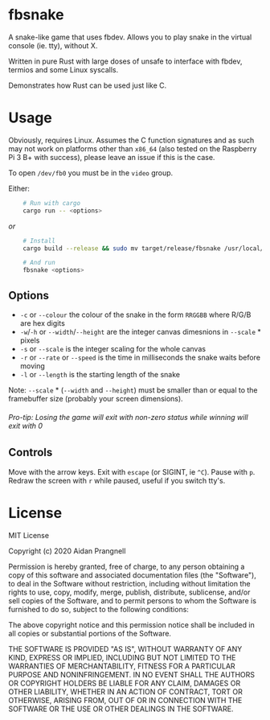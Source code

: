 # fbsnake

A snake-like game that uses fbdev. Allows you to play snake in the virtual console (ie. tty), without X.

Written in pure Rust with large doses of unsafe to interface with fbdev, termios and some Linux syscalls.

Demonstrates how Rust can be used just like C.

# Usage

Obviously, requires Linux. Assumes the C function signatures and as such may not work on platforms other than `x86_64` (also tested on the Raspberry Pi 3 B+ with success), please leave an issue if this is the case.

To open `/dev/fb0` you must be in the `video` group.

Either:
```sh
    # Run with cargo
    cargo run -- <options>
```
*or*
```sh
    # Install
    cargo build --release && sudo mv target/release/fbsnake /usr/local/bin/

    # And run
    fbsnake <options>
```
## Options

 - `-c` or `--colour` the colour of the snake in the form `RRGGBB` where R/G/B are hex digits
 - `-w`/`-h` or `--width`/`--height` are the integer canvas dimesnions in `--scale` * pixels
 - `-s` or `--scale` is the integer scaling for the whole canvas
 - `-r` or `--rate` or `--speed` is the time in milliseconds the snake waits before moving
 - `-l` or `--length` is the starting length of the snake


Note: `--scale` * (`--width` and `--height`) must be smaller than or equal to the framebuffer size (probably your screen dimensions).

###### Pro-tip: Losing the game will exit with non-zero status while winning will exit with 0

## Controls

Move with the arrow keys. Exit with `escape` (or SIGINT, ie `^C`). Pause with `p`. Redraw the screen with `r` while paused, useful if you switch tty's.

# License

MIT License

Copyright (c) 2020 Aidan Prangnell

Permission is hereby granted, free of charge, to any person obtaining a copy
of this software and associated documentation files (the "Software"), to deal
in the Software without restriction, including without limitation the rights
to use, copy, modify, merge, publish, distribute, sublicense, and/or sell
copies of the Software, and to permit persons to whom the Software is
furnished to do so, subject to the following conditions:

The above copyright notice and this permission notice shall be included in all
copies or substantial portions of the Software.

THE SOFTWARE IS PROVIDED "AS IS", WITHOUT WARRANTY OF ANY KIND, EXPRESS OR
IMPLIED, INCLUDING BUT NOT LIMITED TO THE WARRANTIES OF MERCHANTABILITY,
FITNESS FOR A PARTICULAR PURPOSE AND NONINFRINGEMENT. IN NO EVENT SHALL THE
AUTHORS OR COPYRIGHT HOLDERS BE LIABLE FOR ANY CLAIM, DAMAGES OR OTHER
LIABILITY, WHETHER IN AN ACTION OF CONTRACT, TORT OR OTHERWISE, ARISING FROM,
OUT OF OR IN CONNECTION WITH THE SOFTWARE OR THE USE OR OTHER DEALINGS IN THE
SOFTWARE.

